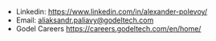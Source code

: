 * Linkedin: https://www.linkedin.com/in/alexander-polevoy/
* Email: aliaksandr.paliavy@godeltech.com
* Godel Careers https://careers.godeltech.com/en/home/
